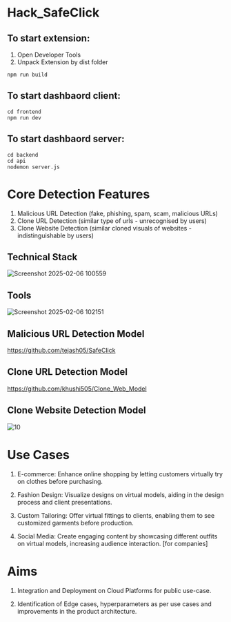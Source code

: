# Hack_SafeClick

## To start extension:
1. Open Developer Tools
2. Unpack Extension by dist folder
```
npm run build
```

## To start dashbaord client:
```
cd frontend
npm run dev
```

## To start dashbaord server:
```
cd backend
cd api
nodemon server.js
```

# Core Detection Features
1. Malicious URL Detection (fake, phishing, spam, scam, malicious URLs)
2. Clone URL Detection (similar type of urls - unrecognised by users)
3. Clone Website Detection (similar cloned visuals of websites - indistinguishable by users) 

## Technical Stack
![Screenshot 2025-02-06 100559](https://github.com/user-attachments/assets/4790f7f5-d766-421e-85e3-df9ccc6266ca)


## Tools
![Screenshot 2025-02-06 102151](https://github.com/user-attachments/assets/0900b2f0-ad2f-4f11-a22c-544cde31fc5c)

## Malicious URL Detection Model

https://github.com/tejash05/SafeClick

## Clone URL Detection Model
https://github.com/khushi505/Clone_Web_Model

## Clone Website Detection Model
![10](https://github.com/Pranav1703/StyleSync/assets/121372231/dafd05b3-52b3-44ac-8241-6443bec814de)

# Use Cases

  1. E-commerce: Enhance online shopping by letting customers virtually try on clothes before purchasing.

  2. Fashion Design: Visualize designs on virtual models, aiding in the design process and client presentations.

  3. Custom Tailoring: Offer virtual fittings to clients, enabling them to see customized garments before production.

  4. Social Media: Create engaging content by showcasing different outfits on virtual models, increasing audience interaction. [for companies]

# Aims

1. Integration and Deployment on Cloud Platforms for public use-case.

2. Identification of Edge cases, hyperparameters as per use cases and improvements in the product architecture.

